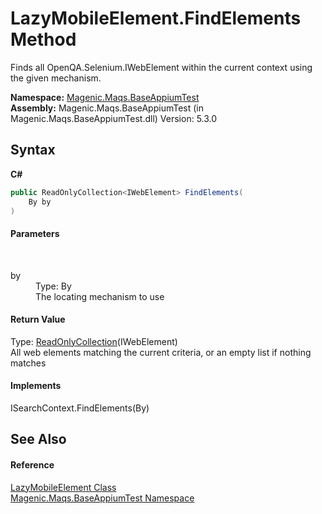 # LazyMobileElement.FindElements Method 
 

Finds all OpenQA.Selenium.IWebElement within the current context using the given mechanism.

**Namespace:**&nbsp;<a href="MAQS_5/Appium_AUTOGENERATED/Magenic-Maqs-BaseAppiumTest_Namespace">Magenic.Maqs.BaseAppiumTest</a><br />**Assembly:**&nbsp;Magenic.Maqs.BaseAppiumTest (in Magenic.Maqs.BaseAppiumTest.dll) Version: 5.3.0

## Syntax

**C#**<br />
``` C#
public ReadOnlyCollection<IWebElement> FindElements(
	By by
)
```


#### Parameters
&nbsp;<dl><dt>by</dt><dd>Type: By<br />The locating mechanism to use</dd></dl>

#### Return Value
Type: <a href="http://msdn2.microsoft.com/en-us/library/ms132474" target="_blank">ReadOnlyCollection</a>(IWebElement)<br />All web elements matching the current criteria, or an empty list if nothing matches

#### Implements
ISearchContext.FindElements(By)<br />

## See Also


#### Reference
<a href="MAQS_5/Appium_AUTOGENERATED/LazyMobileElement_Class">LazyMobileElement Class</a><br /><a href="MAQS_5/Appium_AUTOGENERATED/Magenic-Maqs-BaseAppiumTest_Namespace">Magenic.Maqs.BaseAppiumTest Namespace</a><br />
